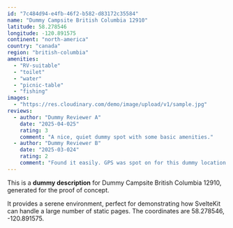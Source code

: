 ```yaml
---
id: "7c484d94-e4fb-46f2-b582-d83172c35584"
name: "Dummy Campsite British Columbia 12910"
latitude: 58.278546
longitude: -120.891575
continent: "north-america"
country: "canada"
region: "british-columbia"
amenities:
  - "RV-suitable"
  - "toilet"
  - "water"
  - "picnic-table"
  - "fishing"
images:
  - "https://res.cloudinary.com/demo/image/upload/v1/sample.jpg"
reviews:
  - author: "Dummy Reviewer A"
    date: "2025-04-025"
    rating: 3
    comment: "A nice, quiet dummy spot with some basic amenities."
  - author: "Dummy Reviewer B"
    date: "2025-03-024"
    rating: 2
    comment: "Found it easily. GPS was spot on for this dummy location."
---
```


This is a **dummy description** for Dummy Campsite British Columbia 12910, generated for the proof of concept.

It provides a serene environment, perfect for demonstrating how SvelteKit can handle a large number of static pages. The coordinates are 58.278546, -120.891575.
